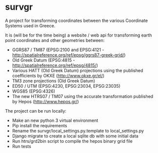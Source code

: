 # survgr  
A project for transforming coordinates between the various Coordinate Systems used in Greece.  
  
It is (will be for the time being) a website / web api for transforming earth point coordinates and other geometries between:  
* GGRS87 / TM87 (EPSG:2100 and EPSG:4121 - http://spatialreference.org/ref/epsg/ggrs87-greek-grid/)
* Old Greek Datum (EPSG:4815 - http://spatialreference.org/ref/epsg/4815/)  
* Various HATT (Old Greek Datum) projections using the published coefficients by OKXE (http://www.okxe.gr/el/)  
* TM3 zone projections (Old Greek Datum)  
* ED50 / UTM (EPSG:4230, EPSG:23034, EPSG:23035)  
* WGS85 (EPSG:4326)  
* The new HTRS07 / TM07 using the accurate transformation published by Hepos (http://www.hepos.gr/)  

The project can be run locally:  
* Make an new python 3 virtual environment
* Pip install the requirements
* Rename the survgr/local_settings.py.template to local_settings.py
* Django migrate to create a local sqlite db with some initial data
* Run htrs/grd2bin script to compile the hepos binary grid file
* Run tests
